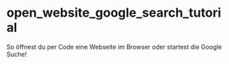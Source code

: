 # open_website_google_search_tutorial
So öffnest du per Code eine Webseite im Browser oder startest die Google Suche!
